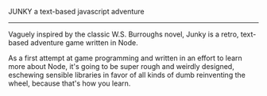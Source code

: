 JUNKY
a text-based javascript adventure

---

Vaguely inspired by the classic W.S. Burroughs novel, Junky is a retro, text-based adventure game written in Node.

As a first attempt at game programming and written in an effort to learn more about Node, it's going to be super rough and weirdly designed, eschewing sensible libraries in favor of all kinds of dumb reinventing the wheel, because that's how you learn.
